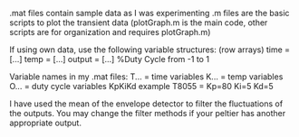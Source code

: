 .mat files contain sample data as I was experimenting
.m files are the basic scripts to plot the transient data
(plotGraph.m is the main code, other scripts are for organization and requires plotGraph.m)

If using own data, use the following variable structures: (row arrays)
time = [...] 
temp = [...]
output = [...] %Duty Cycle from -1 to 1

Variable names in my .mat files:
<First Letter>
T... = time variables
K... = temp variables
O... = duty cycle variables
<Numbers>
KpKiKd
example   T8055 = Kp=80 Ki=5 Kd=5

I have used the mean of the envelope detector to filter the fluctuations of the outputs. You may change the filter methods if your peltier has another appropriate output.

